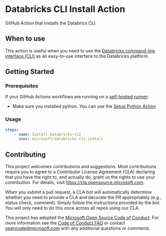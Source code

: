 # Databricks CLI Install Action

GitHub Action that installs the Databrics CLI.

## When to use

This action is useful when you need to use the [Databricks command-line interface (CLI)](https://docs.databricks.com/dev-tools/cli/index.html) as an easy-to-use interface to the Databricks platform.

## Getting Started

### Prerequisites

If your GitHub Actions workflows are running on a [self-hosted runner](https://docs.github.com/en/actions/hosting-your-own-runners/about-self-hosted-runners):

* Make sure you installed python. You can use the [Setup Python Action](https://github.com/actions/setup-python)

### Usage

```yml
steps:
    - name: Install Databricks-CLI
      uses: microsoft/databricks-cli-install 
```

## Contributing

This project welcomes contributions and suggestions.  Most contributions require you to agree to a
Contributor License Agreement (CLA) declaring that you have the right to, and actually do, grant us
the rights to use your contribution. For details, visit https://cla.opensource.microsoft.com.

When you submit a pull request, a CLA bot will automatically determine whether you need to provide
a CLA and decorate the PR appropriately (e.g., status check, comment). Simply follow the instructions
provided by the bot. You will only need to do this once across all repos using our CLA.

This project has adopted the [Microsoft Open Source Code of Conduct](https://opensource.microsoft.com/codeofconduct/).
For more information see the [Code of Conduct FAQ](https://opensource.microsoft.com/codeofconduct/faq/) or
contact [opencode@microsoft.com](mailto:opencode@microsoft.com) with any additional questions or comments.
